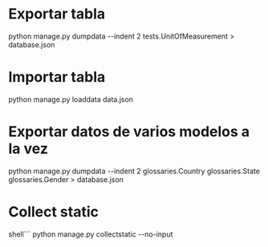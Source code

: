 # Exportar tabla
python manage.py dumpdata --indent 2 tests.UnitOfMeasurement > database.json

# Importar tabla
python manage.py loaddata data.json

# Exportar datos de varios modelos a la vez

python manage.py dumpdata --indent 2 glossaries.Country glossaries.State glossaries.Gender > database.json

# Collect static

shell```
python manage.py collectstatic --no-input
```